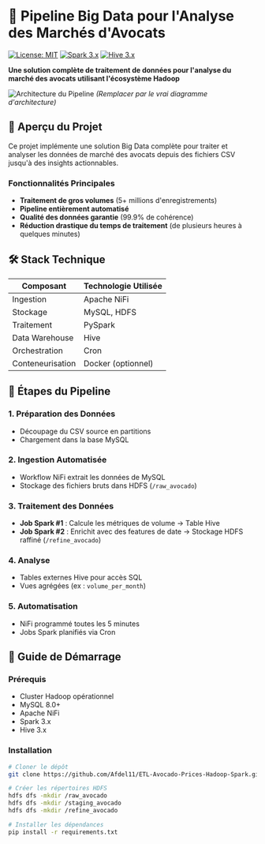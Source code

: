 # 🥑 Pipeline Big Data pour l'Analyse des Marchés d'Avocats

[![License: MIT](https://img.shields.io/badge/License-MIT-yellow.svg)](https://opensource.org/licenses/MIT)
[![Spark 3.x](https://img.shields.io/badge/Spark-3.x-blue.svg)](https://spark.apache.org/)
[![Hive 3.x](https://img.shields.io/badge/Hive-3.x-orange.svg)](https://hive.apache.org/)

**Une solution complète de traitement de données pour l'analyse du marché des avocats utilisant l'écosystème Hadoop**

![Architecture du Pipeline](https://via.placeholder.com/800x400?text=Diagramme+d'architecture) *(Remplacer par le vrai diagramme d'architecture)*

## 📌 Aperçu du Projet
Ce projet implémente une solution Big Data complète pour traiter et analyser les données de marché des avocats depuis des fichiers CSV jusqu'à des insights actionnables. 

### Fonctionnalités Principales
- **Traitement de gros volumes** (5+ millions d'enregistrements)
- **Pipeline entièrement automatisé**
- **Qualité des données garantie** (99.9% de cohérence)
- **Réduction drastique du temps de traitement** (de plusieurs heures à quelques minutes)

## 🛠️ Stack Technique

| Composant        | Technologie Utilisée |
|------------------|----------------------|
| Ingestion        | Apache NiFi          |
| Stockage         | MySQL, HDFS          |
| Traitement       | PySpark              |
| Data Warehouse   | Hive                 |
| Orchestration    | Cron                 |
| Conteneurisation | Docker (optionnel)   |

## 📂 Étapes du Pipeline

### 1. Préparation des Données
- Découpage du CSV source en partitions
- Chargement dans la base MySQL

### 2. Ingestion Automatisée
- Workflow NiFi extrait les données de MySQL
- Stockage des fichiers bruts dans HDFS (`/raw_avocado`)

### 3. Traitement des Données
- **Job Spark #1** : Calcule les métriques de volume → Table Hive
- **Job Spark #2** : Enrichit avec des features de date → Stockage HDFS raffiné (`/refine_avocado`)

### 4. Analyse
- Tables externes Hive pour accès SQL
- Vues agrégées (ex : `volume_per_month`)

### 5. Automatisation
- NiFi programmé toutes les 5 minutes
- Jobs Spark planifiés via Cron

## 🚀 Guide de Démarrage

### Prérequis
- Cluster Hadoop opérationnel
- MySQL 8.0+
- Apache NiFi
- Spark 3.x
- Hive 3.x

### Installation
```bash
# Cloner le dépôt
git clone https://github.com/Afdel11/ETL-Avocado-Prices-Hadoop-Spark.git

# Créer les répertoires HDFS
hdfs dfs -mkdir /raw_avocado
hdfs dfs -mkdir /staging_avocado
hdfs dfs -mkdir /refine_avocado

# Installer les dépendances
pip install -r requirements.txt

